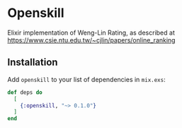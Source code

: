 # Openskill

Elixir implementation of Weng-Lin Rating, as described at https://www.csie.ntu.edu.tw/~cjlin/papers/online_ranking

## Installation

Add `openskill` to your list of dependencies in `mix.exs`:

```elixir
def deps do
  [
    {:openskill, "~> 0.1.0"}
  ]
end
```
